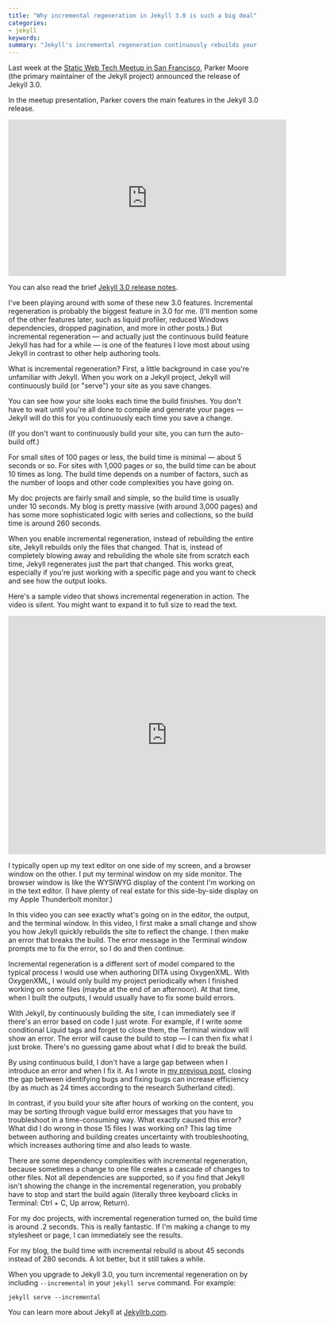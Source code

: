 ```yaml
---
title: "Why incremental regeneration in Jekyll 3.0 is such a big deal"
categories:
- jekyll
keywords: 
summary: "Jekyll's incremental regeneration continuously rebuilds your project each time you save a change. This can help you quickly identify errors and fix them immediately, since the time between when you make the error and when you're notified of the broken build is reduced."
---
```


Last week at the [Static Web Tech Meetup in San Francisco](http://www.staticwebtech.com/presentations/launching-jekyll-3.0/), Parker Moore (the primary maintainer of the Jekyll project) announced the release of Jekyll 3.0. 

In the meetup presentation, Parker covers the main features in the Jekyll 3.0 release.

<iframe width="560" height="315" src="https://www.youtube.com/embed/sPZK8w55cBQ" frameborder="0" allowfullscreen></iframe>

You can also read the brief [Jekyll 3.0 release notes](https://jekyllrb.com/news/2015/10/26/jekyll-3-0-released/).

I've been playing around with some of these new 3.0 features. Incremental regeneration is probably the biggest feature in 3.0 for me. (I'll mention some of the other features later, such as liquid profiler, reduced Windows dependencies, dropped pagination, and more in other posts.) But incremental regeneration &mdash; and actually just the continuous build feature Jekyll has had for a while &mdash; is one of the features I love most about using Jekyll in contrast to other help authoring tools.

What is incremental regeneration? First, a little background in case you're unfamiliar with Jekyll. When you work on a Jekyll project, Jekyll will continuously build (or "serve") your site as you save changes. 

You can see how your site looks each time the build finishes. You don't have to wait until you're all done to compile and generate your pages &mdash; Jekyll will do this for you continuously each time you save a change. 

(If you don't want to continuously build your site, you can turn the auto-build off.)

For small sites of 100 pages or less, the build time is minimal &mdash; about 5 seconds or so. For sites with 1,000 pages or so, the build time can be about 10 times as long. The build time depends on a number of factors, such as the number of loops and other code complexities you have going on. 

My doc projects are fairly small and simple, so the build time is usually under 10 seconds. My blog is pretty massive (with around 3,000 pages) and has some more sophisticated logic with series and collections, so the build time is around 260 seconds.

When you enable incremental regeneration, instead of rebuilding the entire site, Jekyll rebuilds only the files that changed. That is, instead of completely blowing away and rebuilding the whole site from scratch each time, Jekyll regenerates just the part that changed. This works great, especially if you're just working with a specific page and you want to check and see how the output looks.

Here's a sample video that shows incremental regeneration in action. The video is silent. You might want to expand it to full size to read the text.

<iframe width="640" height="480" src="https://www.youtube.com/embed/q0v1EaFp-nc" frameborder="0" allowfullscreen></iframe>


I typically open up my text editor on one side of my screen, and a browser window on the other. I put my terminal window on my side monitor. The browser window is like the WYSIWYG display of the content I'm working on in the text editor. (I have plenty of real estate for this side-by-side display on my Apple Thunderbolt monitor.)

In this video you can see exactly what's going on in the editor, the output, and the terminal window. In this video, I first make a small change and show you how Jekyll quickly rebuilds the site to reflect the change. I then make an error that breaks the build. The error message in the Terminal window prompts me to fix the error, so I do and then continue.

Incremental regeneration is a different sort of model compared to the typical process I would use when authoring DITA using OxygenXML. With OxygenXML, I would only build my project periodically when I finished working on some files (maybe at the end of an afternoon). At that time, when I built the outputs, I would usually have to fix some build errors. 

With Jekyll, by continuously building the site, I can immediately see if there's an error based on code I just wrote. For example, if I write some conditional Liquid tags and forget to close them, the Terminal window will show an error. The error will cause the build to stop &mdash; I can then fix what I just broke. There's no guessing game about what I did to break the build.

By using continuous build, I don't have a large gap between when I introduce an error and when I fix it. As I wrote in [my previous post](http://idratherbewriting.com/2015/10/27/fix-errors-fast-scrum-agile/), closing the gap between identifying bugs and fixing bugs can increase efficiency (by as much as 24 times according to the research Sutherland cited). 

In contrast, if you build your site after hours of working on the content, you may be sorting through vague build error messages that you have to troubleshoot in a time-consuming way. What exactly caused this error? What did I do wrong in those 15 files I was working on? This lag time between authoring and building creates uncertainty with troubleshooting, which increases authoring time and also leads to waste.

There are some dependency complexities with incremental regeneration, because sometimes a change to one file creates a cascade of changes to other files. Not all dependencies are supported, so if you find that Jekyll isn't showing the change in the incremental regeneration, you probably have to stop and start the build again (literally three keyboard clicks in Terminal: Ctrl + C, Up arrow, Return). 

For my doc projects, with incremental regeneration turned on, the build time is around .2 seconds. This is really fantastic. If I'm making a change to my stylesheet or page, I can immediately see the results. 

For my blog, the build time with incremental rebuild is about 45 seconds instead of 280 seconds. A lot better, but it still takes a while.

When you upgrade to Jekyll 3.0, you turn incremental regeneration on by including `--incremental` in your `jekyll serve` command. For example: 

```
jekyll serve --incremental
```

You can learn more about Jekyll at [Jekyllrb.com](http://jekyllrb.com/).

